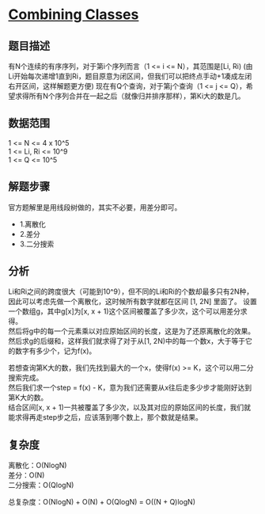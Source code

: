 # [Combining Classes](https://code.google.com/codejam/contest/5374486/dashboard#s=p1)

## 题目描述  

有N个连续的有序序列，对于第i个序列而言（1 <= i <= N），其范围是[Li, Ri) (由Li开始每次递增1直到Ri，题目原意为闭区间，但我们可以把终点手动+1凑成左闭右开区间，这样解题更方便)
现在有Q个查询，对于第j个查询（1 <= j <= Q），希望求得所有N个序列合并在一起之后（就像归并排序那样），第Ki大的数是几。  

## 数据范围  

1 <= N <= 4 x 10^5  
1 <= Li, Ri <= 10^9  
1 <= Q <= 10^5  

## 解题步骤

官方题解里是用线段树做的，其实不必要，用差分即可。  

* 1.离散化  
* 2.差分  
* 3.二分搜索  

## 分析
Li和Ri之间的跨度很大（可能到10^9），但不同的Li和Ri的个数却最多只有2N种，  
因此可以考虑先做一个离散化，这时候所有数字就都在区间 [1, 2N] 里面了。
设置一个数组g，其中g[x]为[x, x + 1)这个区间被覆盖了多少次，这个可以用差分求得。  
然后将g中的每一个元素乘以对应原始区间的长度，这是为了还原离散化的效果。  
然后求g的后缀和，这样我们就求得了对于从[1, 2N)中的每一个数x，大于等于它的数字有多少个，记为f(x)。  

若想查询第K大的数，我们先找到最大的一个x，使得f(x) >= K，这个可以用二分搜索完成。  
然后我们求一个step = f(x) - K，意为我们还需要从x往后走多少步才能刚好达到第K大的数。  
结合区间[x, x + 1)一共被覆盖了多少次，以及其对应的原始区间的长度，我们就能求得再走step步之后，应该落到哪个数上，那个数就是结果。  

## 复杂度
离散化：O(NlogN)  
差分：O(N)  
二分搜索：O(QlogN)  

总复杂度：O(NlogN) + O(N) + O(QlogN) = O((N + Q)logN)
